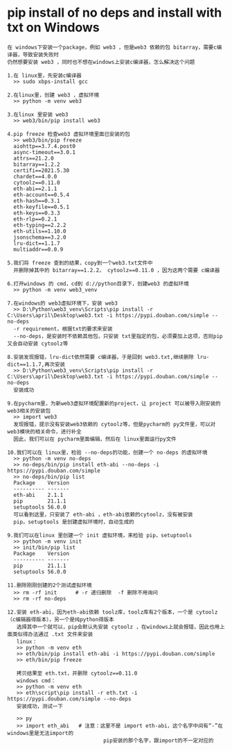 # pip install of no deps and install with txt on Windows

    在 windows下安装一个package，例如 web3 ，但是web3 依赖的包 bitarray，需要c编译器，导致安装失败时
    仍然想要安装 web3 ，同时也不想在windows上安装c编译器，怎么解决这个问题
    
    1.在 linux里，先安装c编译器
      >> sudo xbps-install gcc      
      
    2.在linux里，创建 web3 ，虚拟环境
      >> python -m venv web3      
      
    3.在linux 里安装 web3
      >> web3/bin/pip install web3   
    
    4.pip freeze 检查web3 虚拟环境里面已安装的包
      >> web3/bin/pip freeze
      aiohttp==3.7.4.post0
      async-timeout==3.0.1
      attrs==21.2.0
      bitarray==1.2.2
      certifi==2021.5.30
      chardet==4.0.0
      cytoolz==0.11.0
      eth-abi==2.1.1
      eth-account==0.5.4
      eth-hash==0.3.1
      eth-keyfile==0.5.1
      eth-keys==0.3.3
      eth-rlp==0.2.1
      eth-typing==2.2.2
      eth-utils==1.10.0
      jsonschema==3.2.0
      lru-dict==1.1.7
      multiaddr==0.0.9
      
    5.我们将 freeze 查到的结果，copy到一个web3.txt文件中
      并删除掉其中的 bitarray==1.2.2， cytoolz==0.11.0 ，因为这两个需要 c编译器
    
    6.打开windows 的 cmd，cd到 d://python目录下，创建web3 的虚拟环境
      >> python -m venv web3_venv
      
    7.在windows的 web3虚拟环境下，安装 web3
      >> D:\Python\web3_venv\Scripts\pip install -r C:\Users\april\Desktop\web3.txt -i https://pypi.douban.com/simple --no-deps
      -r requirement，根据txt的要求来安装
      --no-deps，是安装时不依赖其他包，只安装 txt里指定的包，必须要加上这项，否则pip又会自动安装 cytoolz等
      
    8.安装发现报错，lru-dict依然需要 c编译器，于是回到 web3.txt,继续删除 lru-dict==1.1.7,再次安装
      >> D:\Python\web3_venv\Scripts\pip install -r C:\Users\april\Desktop\web3.txt -i https://pypi.douban.com/simple --no-deps
      安装成功
      
    9.在pycharm里，为新web3虚拟环境配置新的project，让 project 可以被导入刚安装的 web3相关的安装包
      >> import web3
      发现报错，提示没有安装web3依赖的 cytoolz等，但是pycharm的 py文件里，可以对 web3模块的相关命令，进行补全
      因此，我们可以在 pycharm里面编辑，然后在 linux里面运行py文件
      
    10.我们可以在 linux里，检验 --no-deps的功能，创建一个 no-deps 的虚拟环境
      >> python -m venv no-deps
      >> no-deps/bin/pip install eth-abi --no-deps -i https://pypi.douban.com/simple
      >> no-deps/bin/pip list
      Package    Version
      ---------- -------
      eth-abi    2.1.1
      pip        21.1.1
      setuptools 56.0.0
      可以看到这里，只安装了 eth-abi ，eth-abi依赖的cytoolz，没有被安装
      pip，setuptools 是创建虚拟环境时，自动生成的 
      
    9.我们可以在linux 里创建一个 init 虚拟环境，来检验 pip，setuptools 
      >> python -m venv init
      >> init/bin/pip list
      Package    Version
      ---------- -------
      pip        21.1.1
      setuptools 56.0.0
      
    11.删除刚刚创建的2个测试虚拟环境
      >> rm -rf init      # -r 递归删除  -f 删除不用询问      
      >> rm -rf no-deps
      
    12.安装 eth-abi，因为eth-abi依赖 toolz库，toolz库有2个版本，一个是 cytoolz（c编辑器得版本），另一个是纯python得版本
       选择其中一个就可以，pip会默认先安装 cytoolz ，在windows上就会报错，因此也用上面类似得办法通过 .txt 文件来安装
       linux：
       >> python -m venv eth
       >> eth/bin/pip install eth-abi -i https://pypi.douban.com/simple
       >> eth/bin/pip freeze
       
       拷贝结果至 eth.txt，并删除 cytoolz==0.11.0
       windows cmd：
       >> python -m venv eth
       >> eth\script\pip install -r eth.txt -i https://pypi.douban.com/simple --no-deps
       安装成功，测试一下
       
       >> py
       >> import eth_abi   # 注意：这里不是 import eth-abi，这个名字中间有“-”在windows里是无法import的
                                   pip安装的那个名字，跟import的不一定对应的
     
       
       

    
      
      
    
      
    
      
